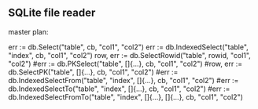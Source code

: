 ## SQLite file reader

master plan:

err := db.Select("table", cb, "col1", "col2")
err := db.IndexedSelect("table", "index", cb, "col1", "col2")
row, err := db.SelectRowid("table", rowid, "col1", "col2")
#err := db.PKSelect("table", []{...}, cb, "col1", "col2")
#row, err := db.SelectPK("table", []{...}, cb, "col1", "col2")
#err := db.IndexedSelectFrom("table", "index", []{...}, cb, "col1", "col2")
#err := db.IndexedSelectTo("table", "index", []{...}, cb, "col1", "col2")
#err := db.IndexedSelectFromTo("table", "index", []{...}, []{...}, cb, "col1", "col2")
